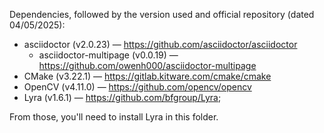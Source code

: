 Dependencies, followed by the version used and official repository (dated 04/05/2025):
- asciidoctor (v2.0.23) — https://github.com/asciidoctor/asciidoctor
    - asciidoctor-multipage (v0.0.19) — https://github.com/owenh000/asciidoctor-multipage
- CMake (v3.22.1) — https://gitlab.kitware.com/cmake/cmake 
- OpenCV (v4.11.0) — https://github.com/opencv/opencv
- Lyra (v1.6.1) — https://github.com/bfgroup/Lyra;

From those, you'll need to install Lyra in this folder.